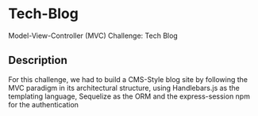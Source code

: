 # Tech-Blog
Model-View-Controller (MVC) Challenge: Tech Blog

## Description
For this challenge, we had to build a CMS-Style blog site by following the MVC paradigm in its architectural structure, using Handlebars.js as the templating language, Sequelize as the ORM and the express-session npm for the authentication